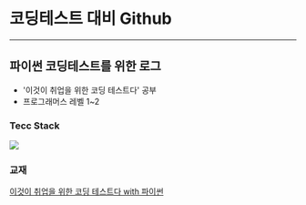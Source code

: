# 코딩테스트 대비 Github 
***

## 파이썬 코딩테스트를 위한 로그
* '이것이 취업을 위한 코딩 테스트다' 공부
* 프로그래머스 레벨 1~2

### Tecc Stack
<img src="https://img.shields.io/badge/Python-3776AB?style=for-the-badge&logo=linux&logoColor=white">

### 교재
[이것이 취업을 위한 코딩 테스트다 with 파이썬](http://www.kyobobook.co.kr/product/detailViewKor.laf?barcode=9791162243077&gclid=EAIaIQobChMIhaWe2vvy-QIVxyFgCh0b0QPyEAAYASAAEgLTYvD_BwE, "kyobobook link")





